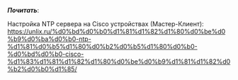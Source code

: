 ___Почитать___:

Настройка NTP сервера на Cisco устройствах (Мастер-Клиент): https://unlix.ru/%d0%bd%d0%b0%d1%81%d1%82%d1%80%d0%be%d0%b9%d0%ba%d0%b0-ntp-%d1%81%d0%b5%d1%80%d0%b2%d0%b5%d1%80%d0%b0-%d0%bd%d0%b0-cisco-%d1%83%d1%81%d1%82%d1%80%d0%be%d0%b9%d1%81%d1%82%d0%b2%d0%b0%d1%85/